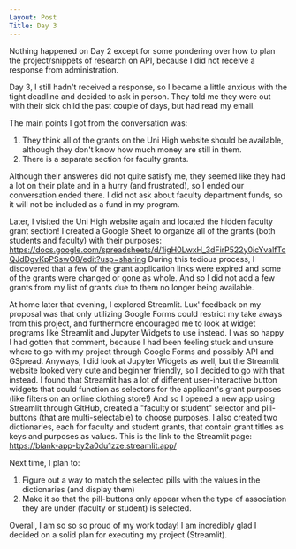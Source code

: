 ```yaml
---
Layout: Post
Title: Day 3
---
```


Nothing happened on Day 2 except for some pondering over how to plan the project/snippets of research on API, because I did not receive a response from administration.

Day 3, I still hadn't received a response, so I became a little anxious with the tight deadline and decided to ask in person.
They told me they were out with their sick child the past couple of days, but had read my email.

The main points I got from the conversation was:
1. They think all of the grants on the Uni High website should be available, although they don't know how much money are still in them.
2. There is a separate section for faculty grants.

Although their answeres did not quite satisfy me, they seemed like they had a lot on their plate and in a hurry (and frustrated), so I ended our conversation ended there.
I did not ask about faculty department funds, so it will not be included as a fund in my program.

Later, I visited the Uni High website again and located the hidden faculty grant section!
I created a Google Sheet to organize all of the grants (both students and faculty) with their purposes: https://docs.google.com/spreadsheets/d/1igH0LwxH_3dFirP522y0icYvalfTcQJdDgvKpPSswO8/edit?usp=sharing
During this tedious process, I discovered that a few of the grant application links were expired and some of the grants were changed or gone as whole.
And so I did not add a few grants from my list of grants due to them no longer being available.

At home later that evening, I explored Streamlit.
Lux' feedback on my proposal was that only utilizing Google Forms could restrict my take aways from this project, and furthermore encouraged me to look at widget programs like Streamlit and Jupyter Widgets to use instead.
I was so happy I had gotten that comment, because I had been feeling stuck and unsure where to go with my project through Google Forms and possibly API and GSpread.
Anyways, I did look at Jupyter Widgets as well, but the Streamlit website looked very cute and beginner friendly, so I decided to go with that instead.
I found that Streamlit has a lot of different user-interactive button widgets that could function as selectors for the applicant's grant purposes (like filters on an online clothing store!)
And so I opened a new app using Streamlit through GitHub, created a "faculty or student" selector and pill-buttons (that are multi-selectable) to choose purposes.
I also created two dictionaries, each for faculty and student grants, that contain grant titles as keys and purposes as values.
This is the link to the Streamlit page: https://blank-app-by2a0du1zze.streamlit.app/

Next time, I plan to:
1. Figure out a way to match the selected pills with the values in the dictionaries (and display them)
2. Make it so that the pill-buttons only appear when the type of association they are under (faculty or student) is selected.

Overall, I am so so so proud of my work today!
I am incredibly glad I decided on a solid plan for executing my project (Streamlit).
